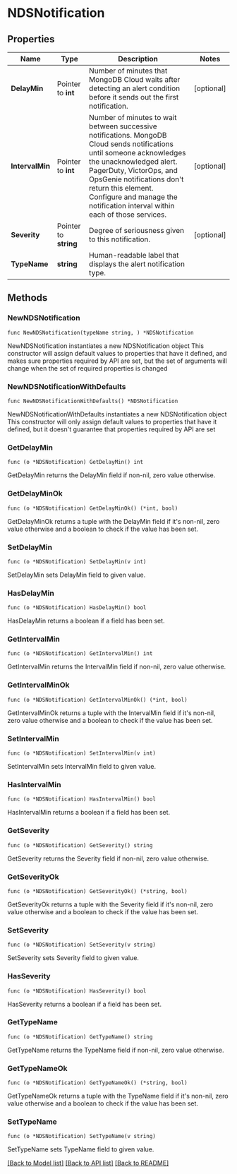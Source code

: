 # NDSNotification

## Properties

Name | Type | Description | Notes
------------ | ------------- | ------------- | -------------
**DelayMin** | Pointer to **int** | Number of minutes that MongoDB Cloud waits after detecting an alert condition before it sends out the first notification. | [optional] 
**IntervalMin** | Pointer to **int** | Number of minutes to wait between successive notifications. MongoDB Cloud sends notifications until someone acknowledges the unacknowledged alert.  PagerDuty, VictorOps, and OpsGenie notifications don&#39;t return this element. Configure and manage the notification interval within each of those services. | [optional] 
**Severity** | Pointer to **string** | Degree of seriousness given to this notification. | [optional] 
**TypeName** | **string** | Human-readable label that displays the alert notification type. | 

## Methods

### NewNDSNotification

`func NewNDSNotification(typeName string, ) *NDSNotification`

NewNDSNotification instantiates a new NDSNotification object
This constructor will assign default values to properties that have it defined,
and makes sure properties required by API are set, but the set of arguments
will change when the set of required properties is changed

### NewNDSNotificationWithDefaults

`func NewNDSNotificationWithDefaults() *NDSNotification`

NewNDSNotificationWithDefaults instantiates a new NDSNotification object
This constructor will only assign default values to properties that have it defined,
but it doesn't guarantee that properties required by API are set

### GetDelayMin

`func (o *NDSNotification) GetDelayMin() int`

GetDelayMin returns the DelayMin field if non-nil, zero value otherwise.

### GetDelayMinOk

`func (o *NDSNotification) GetDelayMinOk() (*int, bool)`

GetDelayMinOk returns a tuple with the DelayMin field if it's non-nil, zero value otherwise
and a boolean to check if the value has been set.

### SetDelayMin

`func (o *NDSNotification) SetDelayMin(v int)`

SetDelayMin sets DelayMin field to given value.

### HasDelayMin

`func (o *NDSNotification) HasDelayMin() bool`

HasDelayMin returns a boolean if a field has been set.

### GetIntervalMin

`func (o *NDSNotification) GetIntervalMin() int`

GetIntervalMin returns the IntervalMin field if non-nil, zero value otherwise.

### GetIntervalMinOk

`func (o *NDSNotification) GetIntervalMinOk() (*int, bool)`

GetIntervalMinOk returns a tuple with the IntervalMin field if it's non-nil, zero value otherwise
and a boolean to check if the value has been set.

### SetIntervalMin

`func (o *NDSNotification) SetIntervalMin(v int)`

SetIntervalMin sets IntervalMin field to given value.

### HasIntervalMin

`func (o *NDSNotification) HasIntervalMin() bool`

HasIntervalMin returns a boolean if a field has been set.

### GetSeverity

`func (o *NDSNotification) GetSeverity() string`

GetSeverity returns the Severity field if non-nil, zero value otherwise.

### GetSeverityOk

`func (o *NDSNotification) GetSeverityOk() (*string, bool)`

GetSeverityOk returns a tuple with the Severity field if it's non-nil, zero value otherwise
and a boolean to check if the value has been set.

### SetSeverity

`func (o *NDSNotification) SetSeverity(v string)`

SetSeverity sets Severity field to given value.

### HasSeverity

`func (o *NDSNotification) HasSeverity() bool`

HasSeverity returns a boolean if a field has been set.

### GetTypeName

`func (o *NDSNotification) GetTypeName() string`

GetTypeName returns the TypeName field if non-nil, zero value otherwise.

### GetTypeNameOk

`func (o *NDSNotification) GetTypeNameOk() (*string, bool)`

GetTypeNameOk returns a tuple with the TypeName field if it's non-nil, zero value otherwise
and a boolean to check if the value has been set.

### SetTypeName

`func (o *NDSNotification) SetTypeName(v string)`

SetTypeName sets TypeName field to given value.



[[Back to Model list]](../README.md#documentation-for-models) [[Back to API list]](../README.md#documentation-for-api-endpoints) [[Back to README]](../README.md)


